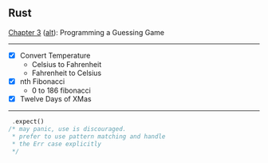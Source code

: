 ## Rust

[Chapter 3](https://doc.rust-lang.org/stable/book/ch03-00-common-programming-concepts.html) ([alt](https://rust-book.cs.brown.edu/ch03-05-control-flow.html)): Programming a Guessing Game

---

-   [x] Convert Temperature
    -   Celsius to Fahrenheit
    -   Fahrenheit to Celsius
-   [x] nth Fibonacci
    -   0 to 186 fibonacci
-   [x] Twelve Days of XMas

---

```rust
 .expect()
/* may panic, use is discouraged.
 * prefer to use pattern matching and handle
 * the Err case explicitly
 */
```
